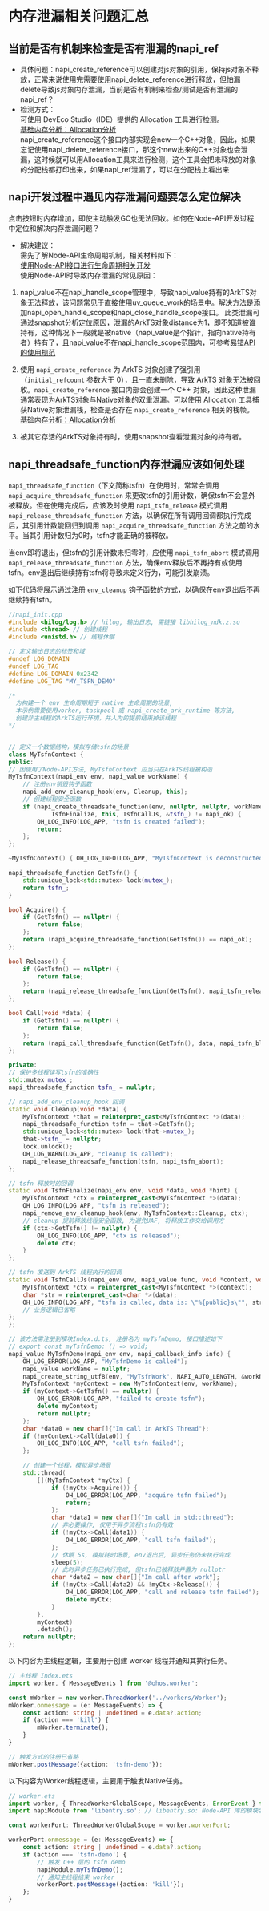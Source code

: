 # 内存泄漏相关问题汇总

## 当前是否有机制来检查是否有泄漏的napi_ref

- 具体问题：napi_create_reference可以创建对js对象的引用，保持js对象不释放，正常来说使用完需要使用napi_delete_reference进行释放，但怕漏delete导致js对象内存泄漏，当前是否有机制来检查/测试是否有泄漏的napi_ref？  
- 检测方式：  
可使用 DevEco Studio（IDE）提供的 Allocation 工具进行检测。  
[基础内存分析：Allocation分析](https://developer.huawei.com/consumer/cn/doc/harmonyos-guides/ide-insight-session-allocations)  
napi_create_reference这个接口内部实现会new一个C++对象，因此，如果忘记使用napi_delete_reference接口，那这个new出来的C++对象也会泄漏，这时候就可以用Allocation工具来进行检测，这个工具会把未释放的对象的分配栈都打印出来，如果napi_ref泄漏了，可以在分配栈上看出来  

## napi开发过程中遇见内存泄漏问题要怎么定位解决

点击按钮时内存增加，即使主动触发GC也无法回收。如何在Node-API开发过程中定位和解决内存泄漏问题？

- 解决建议：  
需先了解Node-API生命周期机制，相关材料如下：  
[使用Node-API接口进行生命周期相关开发](use-napi-life-cycle.md)  
使用Node-API时导致内存泄漏的常见原因：  
1. napi_value不在napi_handle_scope管理中，导致napi_value持有的ArkTS对象无法释放，该问题常见于直接使用uv_queue_work的场景中。解决方法是添加napi_open_handle_scope和napi_close_handle_scope接口。
此类泄漏可通过snapshot分析定位原因，泄漏的ArkTS对象distance为1，即不知道被谁持有，这种情况下一般就是被native（napi_value是个指针，指向native持有者）持有了，且napi_value不在napi_handle_scope范围内，可参考[易错API的使用规范](https://developer.huawei.com/consumer/cn/doc/best-practices/bpta-stability-coding-standard-api#section1219614634615)   
2. 使用 `napi_create_reference` 为 ArkTS 对象创建了强引用（`initial_refcount` 参数大于 0），且一直未删除，导致 ArkTS 对象无法被回收。`napi_create_reference` 接口内部会创建一个 C++ 对象，因此这种泄漏通常表现为ArkTS对象与Native对象的双重泄漏。可以使用 Allocation 工具捕获Native对象泄漏栈，检查是否存在 `napi_create_reference` 相关的栈帧。  
[基础内存分析：Allocation分析](https://developer.huawei.com/consumer/cn/doc/harmonyos-guides/ide-insight-session-allocations)  

3. 被其它存活的ArkTS对象持有时，使用snapshot查看泄漏对象的持有者。  

## napi_threadsafe_function内存泄漏应该如何处理

`napi_threadsafe_function`（下文简称tsfn）在使用时，常常会调用 `napi_acquire_threadsafe_function` 来更改tsfn的引用计数，确保tsfn不会意外被释放。但在使用完成后，应该及时使用 `napi_tsfn_release` 模式调用 `napi_release_threadsafe_function` 方法，以确保在所有调用回调都执行完成后，其引用计数能回归到调用 `napi_acquire_threadsafe_function` 方法之前的水平。当其引用计数归为0时，tsfn才能正确的被释放。

当env即将退出，但tsfn的引用计数未归零时，应使用 `napi_tsfn_abort` 模式调用 `napi_release_threadsafe_function` 方法，确保env释放后不再持有或使用tsfn。env退出后继续持有tsfn将导致未定义行为，可能引发崩溃。

如下代码将展示通过注册 `env_cleanup` 钩子函数的方式，以确保在env退出后不再继续持有tsfn。

```cpp
//napi_init.cpp
#include <hilog/log.h> // hilog, 输出日志, 需链接 libhilog_ndk.z.so
#include <thread> // 创建线程
#include <unistd.h> // 线程休眠

// 定义输出日志的标签和域
#undef LOG_DOMAIN
#undef LOG_TAG
#define LOG_DOMAIN 0x2342
#define LOG_TAG "MY_TSFN_DEMO"

/*
  为构建一个 env 生命周期短于 native 生命周期的场景,
  本示例需要使用worker, taskpool 或 napi_create_ark_runtime 等方法,
  创建非主线程的ArkTS运行环境，并人为的提前结束掉该线程
*/


// 定义一个数据结构，模拟存储tsfn的场景
class MyTsfnContext {
public:
// 因使用了Node-API方法, MyTsfnContext 应当只在ArkTS线程被构造
MyTsfnContext(napi_env env, napi_value workName) {
    // 注册env销毁钩子函数
    napi_add_env_cleanup_hook(env, Cleanup, this);
    // 创建线程安全函数
    if (napi_create_threadsafe_function(env, nullptr, nullptr, workName, 1, 1, this,
            TsfnFinalize, this, TsfnCallJs, &tsfn_) != napi_ok) {
        OH_LOG_INFO(LOG_APP, "tsfn is created failed");
        return;
    };
};

~MyTsfnContext() { OH_LOG_INFO(LOG_APP, "MyTsfnContext is deconstructed"); };

napi_threadsafe_function GetTsfn() {
    std::unique_lock<std::mutex> lock(mutex_);
    return tsfn_;
}

bool Acquire() {
    if (GetTsfn() == nullptr) {
        return false;
    };
    return (napi_acquire_threadsafe_function(GetTsfn()) == napi_ok);
};

bool Release() {
    if (GetTsfn() == nullptr) {
        return false;
    };
    return (napi_release_threadsafe_function(GetTsfn(), napi_tsfn_release) == napi_ok);
};

bool Call(void *data) {
    if (GetTsfn() == nullptr) {
        return false;
    };
    return (napi_call_threadsafe_function(GetTsfn(), data, napi_tsfn_blocking) == napi_ok);
};

private:
// 保护多线程读写tsfn的准确性
std::mutex mutex_;
napi_threadsafe_function tsfn_ = nullptr;

// napi_add_env_cleanup_hook 回调
static void Cleanup(void *data) {
    MyTsfnContext *that = reinterpret_cast<MyTsfnContext *>(data);
    napi_threadsafe_function tsfn = that->GetTsfn();
    std::unique_lock<std::mutex> lock(that->mutex_);
    that->tsfn_ = nullptr;
    lock.unlock();
    OH_LOG_WARN(LOG_APP, "cleanup is called");
    napi_release_threadsafe_function(tsfn, napi_tsfn_abort);
};

// tsfn 释放时的回调
static void TsfnFinalize(napi_env env, void *data, void *hint) {
    MyTsfnContext *ctx = reinterpret_cast<MyTsfnContext *>(data);
    OH_LOG_INFO(LOG_APP, "tsfn is released");
    napi_remove_env_cleanup_hook(env, MyTsfnContext::Cleanup, ctx);
    // cleanup 提前释放线程安全函数, 为避免UAF, 将释放工作交给调用方
    if (ctx->GetTsfn() != nullptr) {
        OH_LOG_INFO(LOG_APP, "ctx is released");
        delete ctx;
    }
};

// tsfn 发送到 ArkTS 线程执行的回调
static void TsfnCallJs(napi_env env, napi_value func, void *context, void *data) {
    MyTsfnContext *ctx = reinterpret_cast<MyTsfnContext *>(context);
    char *str = reinterpret_cast<char *>(data);
    OH_LOG_INFO(LOG_APP, "tsfn is called, data is: \"%{public}s\"", str);
    // 业务逻辑已省略
};
};

// 该方法需注册到模块Index.d.ts, 注册名为 myTsfnDemo, 接口描述如下
// export const myTsfnDemo: () => void;
napi_value MyTsfnDemo(napi_env env, napi_callback_info info) {
    OH_LOG_ERROR(LOG_APP, "MyTsfnDemo is called");
    napi_value workName = nullptr;
    napi_create_string_utf8(env, "MyTsfnWork", NAPI_AUTO_LENGTH, &workName);
    MyTsfnContext *myContext = new MyTsfnContext(env, workName);
    if (myContext->GetTsfn() == nullptr) {
        OH_LOG_ERROR(LOG_APP, "failed to create tsfn");
        delete myContext;
        return nullptr;
    };
    char *data0 = new char[]{"Im call in ArkTS Thread"};
    if (!myContext->Call(data0)) {
        OH_LOG_INFO(LOG_APP, "call tsfn failed");
    };

    // 创建一个线程，模拟异步场景
    std::thread(
        [](MyTsfnContext *myCtx) {
            if (!myCtx->Acquire()) {
                OH_LOG_ERROR(LOG_APP, "acquire tsfn failed");
                return;
            };
            char *data1 = new char[]{"Im call in std::thread"};
            // 非必要操作, 仅用于异步流程tsfn仍有效
            if (!myCtx->Call(data1)) {
                OH_LOG_ERROR(LOG_APP, "call tsfn failed");
            };
            // 休眠 5s, 模拟耗时场景, env退出后, 异步任务仍未执行完成
            sleep(5);
            // 此时异步任务已执行完成, 但tsfn已被释放并置为 nullptr
            char *data2 = new char[]{"Im call after work"};
            if (!myCtx->Call(data2) && !myCtx->Release()) {
                OH_LOG_ERROR(LOG_APP, "call and release tsfn failed");
                delete myCtx;
            }
        },
        myContext)
        .detach();
    return nullptr;
};
```

以下内容为主线程逻辑，主要用于创建 worker 线程并通知其执行任务。

```ts
// 主线程 Index.ets
import worker, { MessageEvents } from '@ohos.worker';

const mWorker = new worker.ThreadWorker('../workers/Worker');
mWorker.onmessage = (e: MessageEvents) => {
    const action: string | undefined = e.data?.action;
    if (action === 'kill') {
        mWorker.terminate();
    }
}

// 触发方式的注册已省略
mWorker.postMessage({action: 'tsfn-demo'});

```

以下内容为Worker线程逻辑，主要用于触发Native任务。

```ts
// worker.ets
import worker, { ThreadWorkerGlobalScope, MessageEvents, ErrorEvent } from '@ohos.worker';
import napiModule from 'libentry.so'; // libentry.so: Node-API 库的模块名称

const workerPort: ThreadWorkerGlobalScope = worker.workerPort;

workerPort.onmessage = (e: MessageEvents) => {
    const action: string | undefined = e.data?.action;
    if (action === 'tsfn-demo') {
        // 触发 C++ 层的 tsfn demo
        napiModule.myTsfnDemo();
        // 通知主线程结束 worker
        workerPort.postMessage({action: 'kill'});
    };
}
```